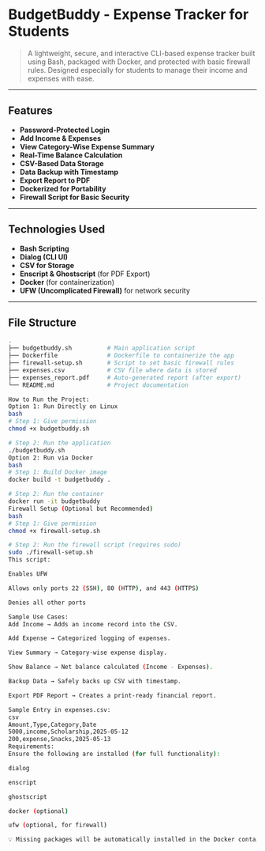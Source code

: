 # BudgetBuddy - Expense Tracker for Students

> A lightweight, secure, and interactive CLI-based expense tracker built using Bash, packaged with Docker, and protected with basic firewall rules. Designed especially for students to manage their income and expenses with ease.

---

##  Features

-  **Password-Protected Login**
-  **Add Income & Expenses**
-  **View Category-Wise Expense Summary**
-  **Real-Time Balance Calculation**
-  **CSV-Based Data Storage**
-  **Data Backup with Timestamp**
-  **Export Report to PDF**
-  **Dockerized for Portability**
-  **Firewall Script for Basic Security**

---

##  Technologies Used

- **Bash Scripting**
- **Dialog (CLI UI)**
- **CSV for Storage**
- **Enscript & Ghostscript** (for PDF Export)
- **Docker** (for containerization)
- **UFW (Uncomplicated Firewall)** for network security

---

##  File Structure

```bash
.
├── budgetbuddy.sh          # Main application script
├── Dockerfile              # Dockerfile to containerize the app
├── firewall-setup.sh       # Script to set basic firewall rules
├── expenses.csv            # CSV file where data is stored
├── expenses_report.pdf     # Auto-generated report (after export)
└── README.md               # Project documentation

How to Run the Project:
Option 1: Run Directly on Linux
bash
# Step 1: Give permission
chmod +x budgetbuddy.sh

# Step 2: Run the application
./budgetbuddy.sh
Option 2: Run via Docker
bash
# Step 1: Build Docker image
docker build -t budgetbuddy .

# Step 2: Run the container
docker run -it budgetbuddy
Firewall Setup (Optional but Recommended)
bash
# Step 1: Give permission
chmod +x firewall-setup.sh

# Step 2: Run the firewall script (requires sudo)
sudo ./firewall-setup.sh
This script:

Enables UFW

Allows only ports 22 (SSH), 80 (HTTP), and 443 (HTTPS)

Denies all other ports

Sample Use Cases:
Add Income → Adds an income record into the CSV.

Add Expense → Categorized logging of expenses.

View Summary → Category-wise expense display.

Show Balance → Net balance calculated (Income - Expenses).

Backup Data → Safely backs up CSV with timestamp.

Export PDF Report → Creates a print-ready financial report.

Sample Entry in expenses.csv:
csv
Amount,Type,Category,Date
5000,income,Scholarship,2025-05-12
200,expense,Snacks,2025-05-13
Requirements:
Ensure the following are installed (for full functionality):

dialog

enscript

ghostscript

docker (optional)

ufw (optional, for firewall)

💡 Missing packages will be automatically installed in the Docker container.
